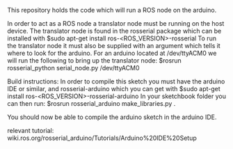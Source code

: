 This repository holds the code which will run a ROS node on the arduino.

In order to act as a ROS node a translator node must be running on the host device. 
The translator node is found in the rosserial package which can be installed with
 $sudo apt-get install ros-<ROS_VERSION>-rosserial 
To run the translator node it must also be supplied with an argument which tells it where to look for the arduino.
For an arduino located at /dev/ttyACM0 we will run the following to bring up the 
translator node:
 $rosrun rosserial_python serial_node.py /dev/ttyACM0

Build instructions:
In order to compile this sketch you must have the arduino IDE or similar, and rosserial-arduino which you can get with
 $sudo apt-get install ros-<ROS_VERSION>-rosserial-arduino 
In your sketchbook folder you can then run:
 $rosrun rosserial_arduino make_libraries.py .

You should now be able to compile the arduino sketch in the arduino IDE. 

relevant tutorial: wiki.ros.org/rosserial_arduino/Tutorials/Arduino%20IDE%20Setup
